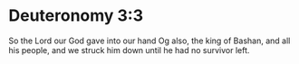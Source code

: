 # Deuteronomy 3:3

So the Lord our God gave into our hand Og also, the king of Bashan, and all his people, and we struck him down until he had no survivor left.
